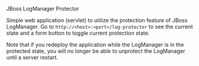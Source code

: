 JBoss LogManager Protector

Simple web application (servlet) to utilize the protection feature of JBoss
LogManager.  Go to `http://<host>:<port>/log-protector` to see the current
state and a form button to toggle current protection state.  

Note that if you redeploy the application while the LogManager is in the
protected state, you will no longer be able to unprotect the LogManager until a
server restart.

